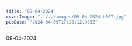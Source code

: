 ```yaml
---
title: "09-04-2024"
coverImage: "../../images/09-04-2024-U0OT.jpg"
pubDate: "2024-04-09T17:28:12.985Z"
---
```


09-04-2024
